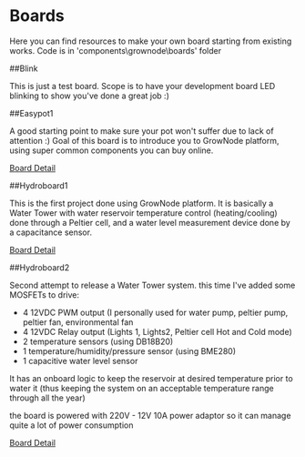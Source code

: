 # Boards

Here you can find resources to make your own board starting from existing works. Code is in 'components\grownode\boards' folder 

##Blink

This is just a test board. Scope is to have your development board LED blinking to show you've done a great job :)

##Easypot1

A good starting point to make sure your pot won't suffer due to lack of attention :)
Goal of this board is to introduce you to GrowNode platform, using super common components you can buy online.

[Board Detail](boards_easypot1.md)

##Hydroboard1

This is the first project done using GrowNode platform. It is basically a Water Tower with water reservoir temperature control (heating/cooling) done through a Peltier cell, and a water level measurement device done by a capacitance sensor.

[Board Detail](boards_hb1.md)

##Hydroboard2

Second attempt to release a Water Tower system. this time I've added some MOSFETs to drive:

- 4 12VDC PWM output (I personally used for water pump, peltier pump, peltier fan, environmental fan
- 4 12VDC Relay output (Lights 1, Lights2, Peltier cell Hot and Cold mode)
- 2 temperature sensors (using DB18B20)
- 1 temperature/humidity/pressure sensor (using BME280)
- 1 capacitive water level sensor

It has an onboard logic to keep the reservoir at desired temperature prior to water it (thus keeping the system on an acceptable temperature range through all the year)

the board is powered with 220V - 12V 10A power adaptor so it can manage quite a lot of power consumption

[Board Detail](boards_hb2.md)